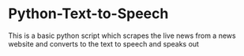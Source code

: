 # Python-Text-to-Speech
This is a basic python script which scrapes the live news from a news website and converts to the text to speech and speaks out
